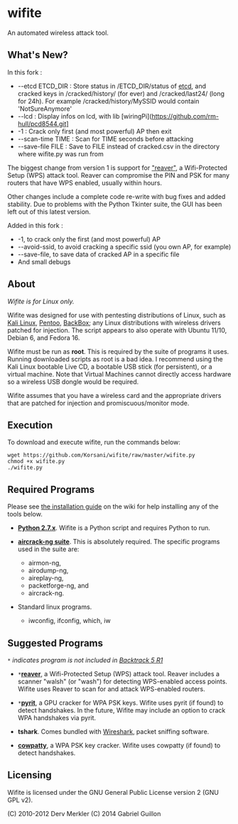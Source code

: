 wifite
======

An automated wireless attack tool.


What's New?
-----------

In this fork :
* --etcd ETCD_DIR   : Store status in /ETCD_DIR/status of [etcd](https://github.com/coreos/etcd), and cracked keys in /cracked/history/ (for ever) and /cracked/last24/ (long for 24h). For example /cracked/history/MySSID would contain 'NotSureAnymore'
* --lcd             : Display infos on lcd, with lib [wiringPi](https://github.com/rm-hull/pcd8544.git]
* -1                : Crack only first (and most powerful) AP then exit
* --scan-time TIME  : Scan for TIME seconds before attacking
* --save-file FILE  : Save to FILE instead of cracked.csv in the directory where wifite.py was run from

The biggest change from version 1 is support for ["reaver"](http://reaver-wps.googlecode.com/), a Wifi-Protected Setup (WPS) attack tool.  Reaver can compromise the PIN and PSK for many routers that have WPS enabled, usually within hours.

Other changes include a complete code re-write with bug fixes and added stability.  Due to problems with the Python Tkinter suite, the GUI has been left out of this latest version.

Added in this fork :
* -1, to crack only the first (and most powerful) AP
* --avoid-ssid, to avoid cracking a specific ssid (you own AP, for example)
* --save-file, to save data of cracked AP in a specific file
* And small debugs

About
-----

_Wifite is for Linux only._

Wifite was designed for use with pentesting distributions of Linux, such as [Kali Linux](http://www.kali.org/), [Pentoo](http://www.pentoo.ch/), [BackBox](http://www.backbox.org); any Linux distributions with wireless drivers patched for injection. The script appears to also operate with Ubuntu 11/10, Debian 6, and Fedora 16.

Wifite must be run as __root__. This is required by the suite of programs it uses. Running downloaded scripts as root is a bad idea. I recommend using the Kali Linux bootable Live CD, a bootable USB stick (for persistent), or a virtual machine. Note that Virtual Machines cannot directly access hardware so a wireless USB dongle would be required.

Wifite assumes that you have a wireless card and the appropriate drivers that are patched for injection and promiscuous/monitor mode.


Execution
---------

To download and execute wifite, run the commands below:

`wget https://github.com/Korsani/wifite/raw/master/wifite.py`  
`chmod +x wifite.py`  
`./wifite.py`  


Required Programs
-----------------

Please see [the installation guide](https://github.com/derv82/wifite/wiki/Installation) on the wiki for help installing any of the tools below.

* [__Python 2.7.x__](http://python.org/getit/). Wifite is a Python script and requires Python to run.

* [__aircrack-ng suite__](http://aircrack-ng.org/).
  This is absolutely required.  The specific programs used in the suite are: 
    * airmon-ng, 
    * airodump-ng, 
    * aireplay-ng, 
    * packetforge-ng, and
    * aircrack-ng.

* Standard linux programs.
  * iwconfig, ifconfig, which, iw

Suggested Programs
------------------

_`*` indicates program is not included in [Backtrack 5 R1](http://www.backtrack-linux.org/)_

* `*`[__reaver__](http://code.google.com/p/reaver-wps/), a Wifi-Protected Setup (WPS) attack tool.  Reaver includes a scanner "walsh" (or "wash") for detecting WPS-enabled access points. Wifite uses Reaver to scan for and attack WPS-enabled routers.

* `*`[__pyrit__](http://code.google.com/p/pyrit/), a GPU cracker for WPA PSK keys. Wifite uses pyrit (if found) to detect handshakes. In the future, Wifite may include an option to crack WPA handshakes via pyrit.

* __tshark__. Comes bundled with [Wireshark](http://www.wireshark.org/), packet sniffing software.

* [__cowpatty__](http://www.willhackforsushi.com/Cowpatty.html), a WPA PSK key cracker. Wifite uses cowpatty (if found) to detect handshakes.


Licensing
---------

Wifite is licensed under the GNU General Public License version 2 (GNU GPL v2).

(C) 2010-2012 Derv Merkler
(C) 2014 Gabriel Guillon
